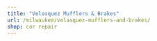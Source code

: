 ```yaml
---
title: "Velasquez Mufflers & Brakes"
url: /milwaukee/velasquez-mufflers-and-brakes/
shop: car repair
---
```

